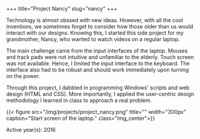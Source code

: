 +++
title="Project Nancy"
slug="nancy"
+++

Technology is almost obssed with new ideas. However, with all the cool inventions, we sometimes forget to consider how those older than us would interact with our designs. Knowing this, I started this side project for my grandmother, Nancy, who wanted to watch videos on a regular laptop. 

The main challenge came from the input interfaces of the laptop. Mouses and track pads were not intuitive and unfamiliar to the elderly. Touch screen was not available. Hence, I limited the input interface to the keyboard. The interface also had to be robust and should work immediately upon turning on the power. 

Through this project, I dabbled in programming Windows' scripts and web design (HTML and CSS). More importantly, I applied the user-centric design methodology I learned in class to approach a real problem.


{{< figure src="/img/projects/project_nancy.png" title="" width="300px" caption="Start screen of the laptop." class="img_center">}}


Active year(s): 2016
